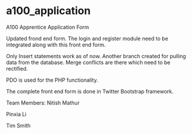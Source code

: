a100_application
================

A100 Apprentice Application Form

Updated frond end form. The login and register module need to be integrated along with this front end form.

Only Insert statements work as of now. Another branch created for pulling data from the database. Merge conflicts are there which need to be rectified. 

PDO is used for the PHP functionality.

The complete front end form is done in Twitter Bootstrap framework.

Team Members:
Nitish Mathur

Pinxia Li

Tim Smith
